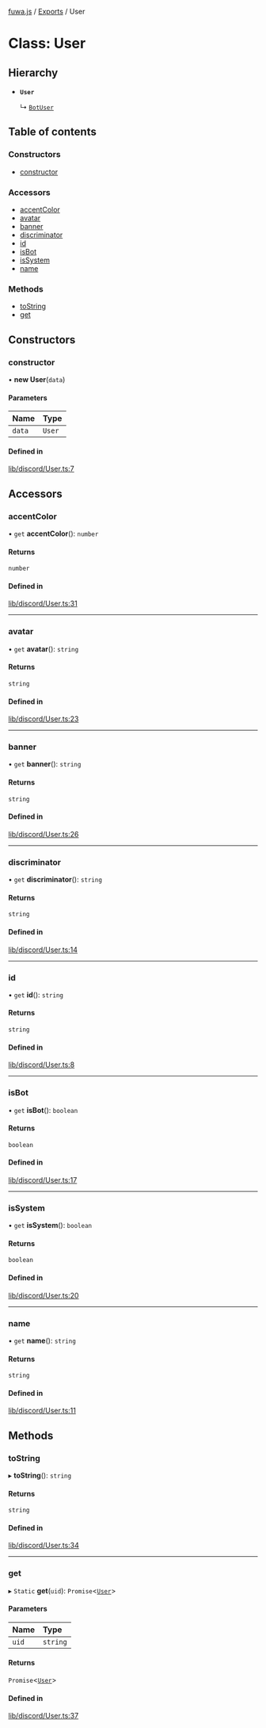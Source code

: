 [fuwa.js](../README.md) / [Exports](../modules.md) / User

# Class: User

## Hierarchy

- **`User`**

  ↳ [`BotUser`](BotUser.md)

## Table of contents

### Constructors

- [constructor](User.md#constructor)

### Accessors

- [accentColor](User.md#accentcolor)
- [avatar](User.md#avatar)
- [banner](User.md#banner)
- [discriminator](User.md#discriminator)
- [id](User.md#id)
- [isBot](User.md#isbot)
- [isSystem](User.md#issystem)
- [name](User.md#name)

### Methods

- [toString](User.md#tostring)
- [get](User.md#get)

## Constructors

### constructor

• **new User**(`data`)

#### Parameters

| Name | Type |
| :------ | :------ |
| `data` | `User` |

#### Defined in

[lib/discord/User.ts:7](https://github.com/Fuwajs/Fuwa.js/blob/6d44e08/src/lib/discord/User.ts#L7)

## Accessors

### accentColor

• `get` **accentColor**(): `number`

#### Returns

`number`

#### Defined in

[lib/discord/User.ts:31](https://github.com/Fuwajs/Fuwa.js/blob/6d44e08/src/lib/discord/User.ts#L31)

___

### avatar

• `get` **avatar**(): `string`

#### Returns

`string`

#### Defined in

[lib/discord/User.ts:23](https://github.com/Fuwajs/Fuwa.js/blob/6d44e08/src/lib/discord/User.ts#L23)

___

### banner

• `get` **banner**(): `string`

#### Returns

`string`

#### Defined in

[lib/discord/User.ts:26](https://github.com/Fuwajs/Fuwa.js/blob/6d44e08/src/lib/discord/User.ts#L26)

___

### discriminator

• `get` **discriminator**(): `string`

#### Returns

`string`

#### Defined in

[lib/discord/User.ts:14](https://github.com/Fuwajs/Fuwa.js/blob/6d44e08/src/lib/discord/User.ts#L14)

___

### id

• `get` **id**(): `string`

#### Returns

`string`

#### Defined in

[lib/discord/User.ts:8](https://github.com/Fuwajs/Fuwa.js/blob/6d44e08/src/lib/discord/User.ts#L8)

___

### isBot

• `get` **isBot**(): `boolean`

#### Returns

`boolean`

#### Defined in

[lib/discord/User.ts:17](https://github.com/Fuwajs/Fuwa.js/blob/6d44e08/src/lib/discord/User.ts#L17)

___

### isSystem

• `get` **isSystem**(): `boolean`

#### Returns

`boolean`

#### Defined in

[lib/discord/User.ts:20](https://github.com/Fuwajs/Fuwa.js/blob/6d44e08/src/lib/discord/User.ts#L20)

___

### name

• `get` **name**(): `string`

#### Returns

`string`

#### Defined in

[lib/discord/User.ts:11](https://github.com/Fuwajs/Fuwa.js/blob/6d44e08/src/lib/discord/User.ts#L11)

## Methods

### toString

▸ **toString**(): `string`

#### Returns

`string`

#### Defined in

[lib/discord/User.ts:34](https://github.com/Fuwajs/Fuwa.js/blob/6d44e08/src/lib/discord/User.ts#L34)

___

### get

▸ `Static` **get**(`uid`): `Promise`<[`User`](User.md)\>

#### Parameters

| Name | Type |
| :------ | :------ |
| `uid` | `string` |

#### Returns

`Promise`<[`User`](User.md)\>

#### Defined in

[lib/discord/User.ts:37](https://github.com/Fuwajs/Fuwa.js/blob/6d44e08/src/lib/discord/User.ts#L37)

